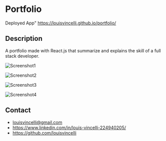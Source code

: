 # Portfolio

Deployed App" https://louisvincelli.github.io/portfolio/

## Description

A portfolio made with React.js that summarize and explains the skill of a full stack developer.

![Screenshot1](.src/images/screenshot1.png)

![Screenshot2](.src/images/screenshot2.png)

![Screenshot3](.src/images/screenshot3.png)

![Screenshot4](.src/images/screenshot4.png)

## Contact 
* louisvincelli@gmail.com
* https://www.linkedin.com/in/louis-vincelli-224940205/
* https://github.com/louisvincelli